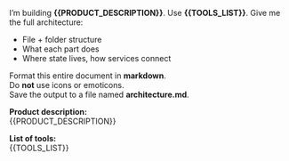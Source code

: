 I’m building **{{PRODUCT_DESCRIPTION}}**. Use **{{TOOLS_LIST}}**. Give me the full architecture:

- File + folder structure  
- What each part does  
- Where state lives, how services connect  

Format this entire document in **markdown**.  
Do **not** use icons or emoticons.  
Save the output to a file named **architecture.md**.

**Product description:**  
{{PRODUCT_DESCRIPTION}}

**List of tools:**  
{{TOOLS_LIST}}

